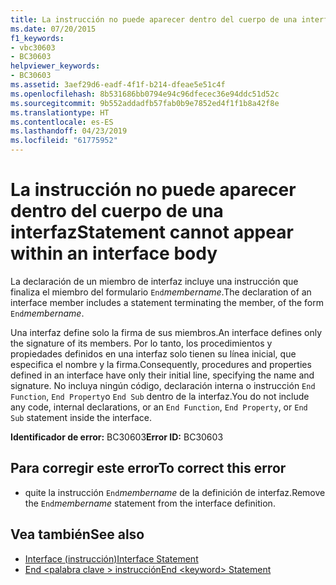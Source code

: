 ```yaml
---
title: La instrucción no puede aparecer dentro del cuerpo de una interfaz
ms.date: 07/20/2015
f1_keywords:
- vbc30603
- BC30603
helpviewer_keywords:
- BC30603
ms.assetid: 3aef29d6-eadf-4f1f-b214-dfeae5e51c4f
ms.openlocfilehash: 8b531686bb0794e94c96dfecec36e94ddc51d52c
ms.sourcegitcommit: 9b552addadfb57fab0b9e7852ed4f1f1b8a42f8e
ms.translationtype: HT
ms.contentlocale: es-ES
ms.lasthandoff: 04/23/2019
ms.locfileid: "61775952"
---
```

# <a name="statement-cannot-appear-within-an-interface-body"></a><span data-ttu-id="f947b-102">La instrucción no puede aparecer dentro del cuerpo de una interfaz</span><span class="sxs-lookup"><span data-stu-id="f947b-102">Statement cannot appear within an interface body</span></span>
<span data-ttu-id="f947b-103">La declaración de un miembro de interfaz incluye una instrucción que finaliza el miembro del formulario `End`*membername*.</span><span class="sxs-lookup"><span data-stu-id="f947b-103">The declaration of an interface member includes a statement terminating the member, of the form `End`*membername*.</span></span>  
  
 <span data-ttu-id="f947b-104">Una interfaz define solo la firma de sus miembros.</span><span class="sxs-lookup"><span data-stu-id="f947b-104">An interface defines only the signature of its members.</span></span> <span data-ttu-id="f947b-105">Por lo tanto, los procedimientos y propiedades definidos en una interfaz solo tienen su línea inicial, que especifica el nombre y la firma.</span><span class="sxs-lookup"><span data-stu-id="f947b-105">Consequently, procedures and properties defined in an interface have only their initial line, specifying the name and signature.</span></span> <span data-ttu-id="f947b-106">No incluya ningún código, declaración interna o instrucción `End Function`, `End Property`o `End Sub` dentro de la interfaz.</span><span class="sxs-lookup"><span data-stu-id="f947b-106">You do not include any code, internal declarations, or an `End Function`, `End Property`, or `End Sub` statement inside the interface.</span></span>  
  
 <span data-ttu-id="f947b-107">**Identificador de error:** BC30603</span><span class="sxs-lookup"><span data-stu-id="f947b-107">**Error ID:** BC30603</span></span>  
  
## <a name="to-correct-this-error"></a><span data-ttu-id="f947b-108">Para corregir este error</span><span class="sxs-lookup"><span data-stu-id="f947b-108">To correct this error</span></span>  
  
- <span data-ttu-id="f947b-109">quite la instrucción `End`*membername* de la definición de interfaz.</span><span class="sxs-lookup"><span data-stu-id="f947b-109">Remove the `End`*membername* statement from the interface definition.</span></span>  
  
## <a name="see-also"></a><span data-ttu-id="f947b-110">Vea también</span><span class="sxs-lookup"><span data-stu-id="f947b-110">See also</span></span>

- [<span data-ttu-id="f947b-111">Interface (instrucción)</span><span class="sxs-lookup"><span data-stu-id="f947b-111">Interface Statement</span></span>](../../visual-basic/language-reference/statements/interface-statement.md)
- [<span data-ttu-id="f947b-112">End \<palabra clave > instrucción</span><span class="sxs-lookup"><span data-stu-id="f947b-112">End \<keyword> Statement</span></span>](../../visual-basic/language-reference/statements/end-keyword-statement.md)
